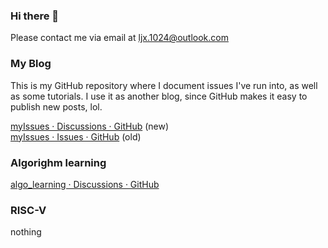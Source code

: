 ### Hi there 👋
Please contact me via email at ljx.1024@outlook.com

### My Blog
<!--
~~[my github blog](https://lei-daqq.github.io/)~~ (I don't use this now.)
-->

This is my GitHub repository where I document issues I've run into, as well as some tutorials. I use it as another blog, since GitHub makes it easy to publish new posts, lol.

<!--
</br>
<a href='https://github.com/Lei-DaQQ/myIssues/discussions'>Lei-DaQQ/myIssues · Discussions · GitHub</a>
</br>
<a href='https://github.com/Lei-DaQQ/myIssues/issues'>Issues · Lei-DaQQ/myIssues</a>
-->

<a href='https://github.com/junxian-li-hpc/myIssues/discussions'>myIssues · Discussions · GitHub</a> (new)
</br>
<a href='https://github.com/junxian-li-hpc/myIssues/issues'>myIssues · Issues · GitHub</a> (old)


### Algorighm learning
<!--
<a href='https://github.com/Lei-DaQQ/algo_learning/discussions'>Lei-DaQQ/algo_learning · Discussions · GitHub</a>
-->
<a href='https://github.com/junxian-li-hpc/algo_learning/discussions'>algo_learning · Discussions · GitHub</a>

### RISC-V
<!--
If you are learning RISC-V, please feel free to join our Telegram group(~~there are not many people in the group~~): t.me/riscvshare </br>
-->
nothing





<!--
**如果你在学习RISC-V,欢迎加入我们的电报群(~~没有几个人~~): https://t.me/riscvshare**
**Lei-DaQQ/Lei-DaQQ** is a ✨ _special_ ✨ repository because its `README.md` (this file) appears on your GitHub profile.
Here are some ideas to get you started:

- 🔭 I’m currently working on ...
- 🌱 I’m currently learning ...
- 👯 I’m looking to collaborate on ...
- 🤔 I’m looking for help with ...
- 💬 Ask me about ...
- 📫 How to reach me: ...
- 😄 Pronouns: ...
- ⚡ Fun fact: ...
-->
